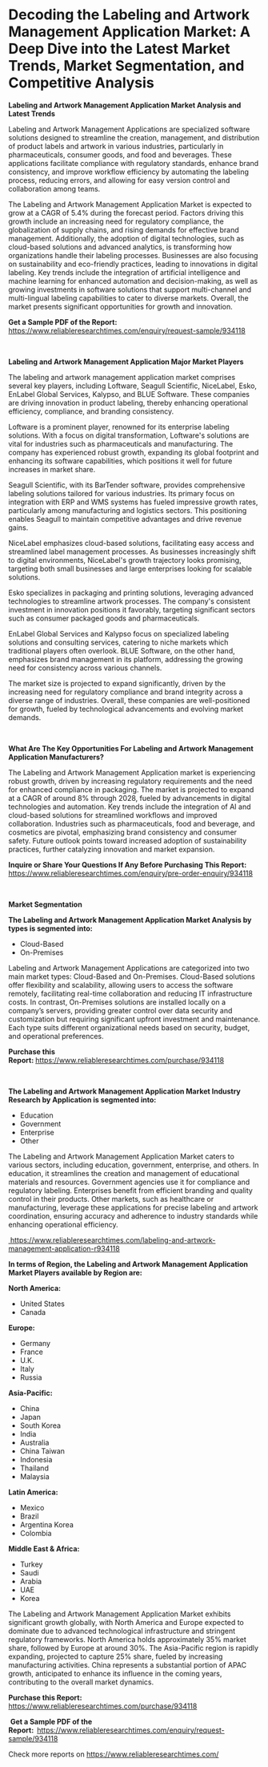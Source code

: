 <p><h1>Decoding the Labeling and Artwork Management Application Market: A Deep Dive into the Latest Market Trends, Market Segmentation, and Competitive Analysis</h1></p><p><strong>Labeling and Artwork Management Application Market Analysis and Latest Trends</strong></p>
<p><p>Labeling and Artwork Management Applications are specialized software solutions designed to streamline the creation, management, and distribution of product labels and artwork in various industries, particularly in pharmaceuticals, consumer goods, and food and beverages. These applications facilitate compliance with regulatory standards, enhance brand consistency, and improve workflow efficiency by automating the labeling process, reducing errors, and allowing for easy version control and collaboration among teams.</p><p>The Labeling and Artwork Management Application Market is expected to grow at a CAGR of 5.4% during the forecast period. Factors driving this growth include an increasing need for regulatory compliance, the globalization of supply chains, and rising demands for effective brand management. Additionally, the adoption of digital technologies, such as cloud-based solutions and advanced analytics, is transforming how organizations handle their labeling processes. Businesses are also focusing on sustainability and eco-friendly practices, leading to innovations in digital labeling. Key trends include the integration of artificial intelligence and machine learning for enhanced automation and decision-making, as well as growing investments in software solutions that support multi-channel and multi-lingual labeling capabilities to cater to diverse markets. Overall, the market presents significant opportunities for growth and innovation.</p></p>
<p><strong>Get a Sample PDF of the Report:&nbsp;</strong> <a href="https://www.reliableresearchtimes.com/enquiry/request-sample/934118?utm_campaign=3101&utm_medium=2&utm_source=Github&utm_content=ia&utm_term=07032025&utm_id=labeling-and-artwork-management-application">https://www.reliableresearchtimes.com/enquiry/request-sample/934118</a></p>
<p>&nbsp;</p>
<p><strong>Labeling and Artwork Management Application Major Market Players</strong></p>
<p><p>The labeling and artwork management application market comprises several key players, including Loftware, Seagull Scientific, NiceLabel, Esko, EnLabel Global Services, Kalypso, and BLUE Software. These companies are driving innovation in product labeling, thereby enhancing operational efficiency, compliance, and branding consistency.</p><p>Loftware is a prominent player, renowned for its enterprise labeling solutions. With a focus on digital transformation, Loftware's solutions are vital for industries such as pharmaceuticals and manufacturing. The company has experienced robust growth, expanding its global footprint and enhancing its software capabilities, which positions it well for future increases in market share.</p><p>Seagull Scientific, with its BarTender software, provides comprehensive labeling solutions tailored for various industries. Its primary focus on integration with ERP and WMS systems has fueled impressive growth rates, particularly among manufacturing and logistics sectors. This positioning enables Seagull to maintain competitive advantages and drive revenue gains.</p><p>NiceLabel emphasizes cloud-based solutions, facilitating easy access and streamlined label management processes. As businesses increasingly shift to digital environments, NiceLabel's growth trajectory looks promising, targeting both small businesses and large enterprises looking for scalable solutions.</p><p>Esko specializes in packaging and printing solutions, leveraging advanced technologies to streamline artwork processes. The company's consistent investment in innovation positions it favorably, targeting significant sectors such as consumer packaged goods and pharmaceuticals.</p><p>EnLabel Global Services and Kalypso focus on specialized labeling solutions and consulting services, catering to niche markets which traditional players often overlook. BLUE Software, on the other hand, emphasizes brand management in its platform, addressing the growing need for consistency across various channels.</p><p>The market size is projected to expand significantly, driven by the increasing need for regulatory compliance and brand integrity across a diverse range of industries. Overall, these companies are well-positioned for growth, fueled by technological advancements and evolving market demands.</p></p>
<p>&nbsp;</p>
<p><strong>What Are The Key Opportunities For Labeling and Artwork Management Application Manufacturers?</strong></p>
<p><p>The Labeling and Artwork Management Application market is experiencing robust growth, driven by increasing regulatory requirements and the need for enhanced compliance in packaging. The market is projected to expand at a CAGR of around 8% through 2028, fueled by advancements in digital technologies and automation. Key trends include the integration of AI and cloud-based solutions for streamlined workflows and improved collaboration. Industries such as pharmaceuticals, food and beverage, and cosmetics are pivotal, emphasizing brand consistency and consumer safety. Future outlook points toward increased adoption of sustainability practices, further catalyzing innovation and market expansion.</p></p>
<p><strong>Inquire or Share Your Questions If Any Before Purchasing This Report:</strong> <a href="https://www.reliableresearchtimes.com/enquiry/pre-order-enquiry/934118?utm_campaign=3101&utm_medium=2&utm_source=Github&utm_content=ia&utm_term=07032025&utm_id=labeling-and-artwork-management-application">https://www.reliableresearchtimes.com/enquiry/pre-order-enquiry/934118</a></p>
<p>&nbsp;</p>
<p><strong>Market Segmentation</strong></p>
<p><strong>The Labeling and Artwork Management Application Market Analysis by types is segmented into:</strong></p>
<p><ul><li>Cloud-Based</li><li>On-Premises</li></ul></p>
<p><p>Labeling and Artwork Management Applications are categorized into two main market types: Cloud-Based and On-Premises. Cloud-Based solutions offer flexibility and scalability, allowing users to access the software remotely, facilitating real-time collaboration and reducing IT infrastructure costs. In contrast, On-Premises solutions are installed locally on a company’s servers, providing greater control over data security and customization but requiring significant upfront investment and maintenance. Each type suits different organizational needs based on security, budget, and operational preferences.</p></p>
<p><strong>Purchase this Report:&nbsp;</strong><a href="https://www.reliableresearchtimes.com/purchase/934118?utm_campaign=3101&utm_medium=2&utm_source=Github&utm_content=ia&utm_term=07032025&utm_id=labeling-and-artwork-management-application">https://www.reliableresearchtimes.com/purchase/934118</a></p>
<p>&nbsp;</p>
<p><strong>The Labeling and Artwork Management Application Market Industry Research by Application is segmented into:</strong></p>
<p><ul><li>Education</li><li>Government</li><li>Enterprise</li><li>Other</li></ul></p>
<p><p>The Labeling and Artwork Management Application Market caters to various sectors, including education, government, enterprise, and others. In education, it streamlines the creation and management of educational materials and resources. Government agencies use it for compliance and regulatory labeling. Enterprises benefit from efficient branding and quality control in their products. Other markets, such as healthcare or manufacturing, leverage these applications for precise labeling and artwork coordination, ensuring accuracy and adherence to industry standards while enhancing operational efficiency.</p></p>
<p><a href="https://www.reliableresearchtimes.com/labeling-and-artwork-management-application-r934118?utm_campaign=3101&utm_medium=2&utm_source=Github&utm_content=ia&utm_term=07032025&utm_id=labeling-and-artwork-management-application">&nbsp;https://www.reliableresearchtimes.com/labeling-and-artwork-management-application-r934118</a></p>
<p><strong>In terms of Region, the Labeling and Artwork Management Application Market Players available by Region are:</strong></p>
<p>
    <p> <strong> North America: </strong>
        <ul>
            <li>United States</li>
            <li>Canada</li>
        </ul>
        </p> 
    <p> <strong> Europe: </strong>
        <ul>
            <li>Germany</li>
            <li>France</li>
            <li>U.K.</li>
            <li>Italy</li>
            <li>Russia</li>
        </ul>
        </p> 
    <p> <strong> Asia-Pacific: </strong>
        <ul>
            <li>China</li>
            <li>Japan</li>
            <li>South Korea</li>
            <li>India</li>
            <li>Australia</li>
            <li>China Taiwan</li>
            <li>Indonesia</li>
            <li>Thailand</li>
            <li>Malaysia</li>
        </ul>
        </p> 
    <p> <strong> Latin America: </strong>
        <ul>
            <li>Mexico</li>
            <li>Brazil</li>
            <li>Argentina Korea</li>
            <li>Colombia</li>
        </ul>
        </p> 
    <p> <strong> Middle East & Africa: </strong>
        <ul>
            <li>Turkey</li>
            <li>Saudi</li>
            <li>Arabia</li>
            <li>UAE</li>
            <li>Korea</li>
        </ul>
    </p>
    </p>
<p><p>The Labeling and Artwork Management Application Market exhibits significant growth globally, with North America and Europe expected to dominate due to advanced technological infrastructure and stringent regulatory frameworks. North America holds approximately 35% market share, followed by Europe at around 30%. The Asia-Pacific region is rapidly expanding, projected to capture 25% share, fueled by increasing manufacturing activities. China represents a substantial portion of APAC growth, anticipated to enhance its influence in the coming years, contributing to the overall market dynamics.</p></p>
<p><strong>Purchase this Report: </strong><a href="https://www.reliableresearchtimes.com/purchase/934118?utm_campaign=3101&utm_medium=2&utm_source=Github&utm_content=ia&utm_term=07032025&utm_id=labeling-and-artwork-management-application">https://www.reliableresearchtimes.com/purchase/934118</a></p>
<p>&nbsp;<strong>Get a Sample PDF of the Report:&nbsp;&nbsp;</strong><a href="https://www.reliableresearchtimes.com/enquiry/request-sample/934118?utm_campaign=3101&utm_medium=2&utm_source=Github&utm_content=ia&utm_term=07032025&utm_id=labeling-and-artwork-management-application">https://www.reliableresearchtimes.com/enquiry/request-sample/934118</a></p>
<p><strong></strong></p>
<p>Check more reports on <a href="https://www.reliableresearchtimes.com/?utm_campaign=3101&utm_medium=2&utm_source=Github&utm_content=ia&utm_term=07032025&utm_id=labeling-and-artwork-management-application">https://www.reliableresearchtimes.com/</a></p>